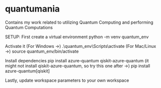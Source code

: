 # quantumania
Contains my work related to utilizing Quantum Computing and performing Quantum Computations

SETUP:
First create a virtual environment
python -m venv quantum_env

Activate it
(For Windows ->) .\quantum_env\Scripts\activate
(For Mac/Linux ->) source quantum_env/bin/activate

Install dependencies
pip install azure-quantum qiskit-azure-quantum
(it might not install qiskit-azure-quantum, so try this one after ->) pip install azure-quantum[qiskit]

Lastly, update workspace parameters to your own workspace
